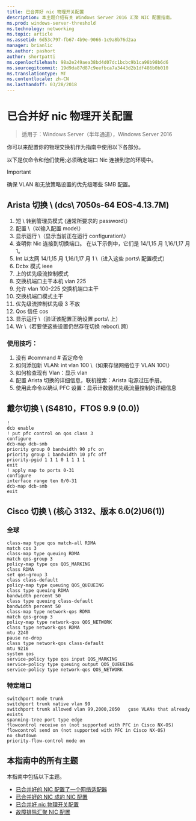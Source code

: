 ```yaml
---
title: 已合并好 nic 物理开关配置
description: 本主题介绍有关 Windows Server 2016 汇聚 NIC 配置指南。
ms.prod: windows-server-threshold
ms.technology: networking
ms.topic: article
ms.assetid: 6d53c797-fb67-4b9e-9066-1c9a8b76d2aa
manager: brianlic
ms.author: pashort
author: shortpatti
ms.openlocfilehash: 98a2e249aea38bd4d07dc1bcbc9b1ca98b98b6d6
ms.sourcegitcommit: 19d9da87d87c9eefbca7a3443d2b1df486b0b010
ms.translationtype: MT
ms.contentlocale: zh-CN
ms.lasthandoff: 03/28/2018
---
```

# <a name="physical-switch-configuration-for-converged-nic"></a>已合并好 nic 物理开关配置

>适用于：Windows Server（半年通道），Windows Server 2016

你可以来配置你的物理交换机作为指南中使用以下各部分。

以下是仅命令和他们使用;必须确定端口 Nic 连接到您的环境中。 

>[!IMPORTANT]
>确保 VLAN 和无放策略设置的优先级哪些 SMB 配置。

## <a name="arista-switch-dcs-7050s-64-eos-4137m"></a>Arista 切换 \ (dcs\ 7050s\-64 EOS\-4.13.7M\)

1.  短 \ 转到管理员模式 (通常所要求的 password\）
2.  配置 \（以输入配置 mode\）
3.  显示运行 \（显示当前正在运行 configuration\）
4.  查明你 Nic 连接到切换端口。 在以下示例中，它们是 14/1,15 月 1,16/1,17 月 1。
5.  Int 以太网 14/1,15 月 1,16/1,17 月 1 \（进入这些 ports\ 配置模式）
6.  Dcbx 模式 ieee
7.  上的优先级流控制模式
8.  交换机端口主干本机 vlan 225
9.  允许 vlan 100-225 交换机端口主干
10. 交换机端口模式主干
11. 优先级流控制优先级 3 不放
12. Qos 信任 cos
13. 显示运行 \（验证该配置正确设置 ports\ 上）
14. Wr \（若要使这些设置仍然存在切换 reboot\ 跨）

### <a name="tips"></a>使用技巧：
1.  没有 #command # 否定命令
2.  如何添加新 VLAN: int vlan 100 \（如果存储网络位于 VLAN 100\）
3.  如何检查现有 Vlan：显示 vlan
4.  配置 Arista 切换的详细信息，联机搜索：Arista 电源过压手册。
5.  使用此命令以确认 PFC 设置：显示计数器优先级流量控制的详细信息

## <a name="dell-switch-s4810-ftos-99-00"></a>戴尔切换 \ (S4810，FTOS 9.9 \(0.0\)\)

    
    !
    dcb enable
    ! put pfc control on qos class 3
    configure
    dcb-map dcb-smb
    priority group 0 bandwidth 90 pfc on
    priority group 1 bandwidth 10 pfc off
    priority-pgid 1 1 1 0 1 1 1 1
    exit
    ! apply map to ports 0-31
    configure
    interface range ten 0/0-31
    dcb-map dcb-smb
    exit
    

## <a name="cisco-switch-nexus-3132-version-602u61"></a>Cisco 切换 \ (核心 3132、版本 6.0\(2\)U6\(1\)\)

### <a name="global"></a>全球
    
    class-map type qos match-all RDMA
    match cos 3
    class-map type queuing RDMA
    match qos-group 3
    policy-map type qos QOS_MARKING
    class RDMA
    set qos-group 3
    class class-default
    policy-map type queuing QOS_QUEUEING
    class type queuing RDMA
    bandwidth percent 50
    class type queuing class-default
    bandwidth percent 50
    class-map type network-qos RDMA
    match qos-group 3
    policy-map type network-qos QOS_NETWORK
    class type network-qos RDMA
    mtu 2240
    pause no-drop
    class type network-qos class-default
    mtu 9216
    system qos
    service-policy type qos input QOS_MARKING
    service-policy type queuing output QOS_QUEUEING
    service-policy type network-qos QOS_NETWORK
    

### <a name="port-specific"></a>特定端口

    
    switchport mode trunk
    switchport trunk native vlan 99
    switchport trunk allowed vlan 99,2000,2050   çuse VLANs that already exists
    spanning-tree port type edge
    flowcontrol receive on (not supported with PFC in Cisco NX-OS)
    flowcontrol send on (not supported with PFC in Cisco NX-OS)
    no shutdown
    priority-flow-control mode on
    

## <a name="all-topics-in-this-guide"></a>本指南中的所有主题

本指南中包括以下主题。

- [已合并好的 NIC 配置了一个网络适配器](cnic-single.md)
- [已合并好的 NIC 成的 NIC 配置](cnic-datacenter.md)
- [已合并好 nic 物理开关配置](cnic-app-switch-config.md)
- [故障排除汇聚 NIC 配置](cnic-app-troubleshoot.md)
